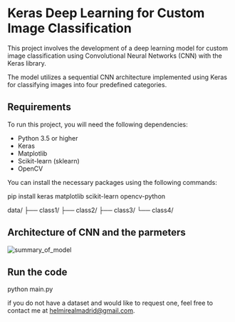 # Keras Deep Learning for Custom Image Classification

This project involves the development of a deep learning model for custom image classification using Convolutional Neural Networks (CNN) with the Keras library.

The model utilizes a sequential CNN architecture implemented using Keras for classifying images into four predefined categories.

## Requirements

To run this project, you will need the following dependencies:

- Python 3.5 or higher
- Keras
- Matplotlib
- Scikit-learn (sklearn)
- OpenCV

You can install the necessary packages using the following commands:

pip install keras matplotlib scikit-learn opencv-python

data/
  ├── class1/
  ├── class2/
  ├── class3/
  └── class4/

## Architecture of CNN and the parmeters 
![summary_of_model](https://user-images.githubusercontent.com/40611217/50387867-0a457380-0707-11e9-9ec3-ba00c0ef2585.JPG)
## Run the code
python main.py 

if you do not have a dataset and would like to request one, feel free to contact me at helmirealmadrid@gmail.com.

